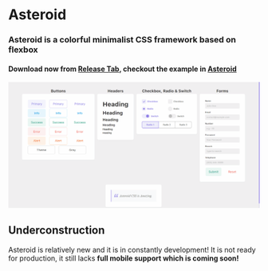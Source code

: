 # Asteroid
### Asteroid is a colorful minimalist CSS framework based on flexbox

#### Download now from [Release Tab](https://github.com/leandroreschke/Asteroid/releases/), checkout the example in [Asteroid](https://leandroreschke.github.io/Asteroid/)

![Asteroid Showcase](/images/Animação.gif)

## Underconstruction

Asteroid is relatively new and it is in constantly development! It is not ready for production, it still lacks __full mobile support which is coming soon!__
